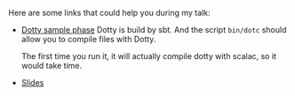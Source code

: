 Here are some links that could help you during my talk:

 - [Dotty sample phase](https://github.com/DarkDimius/dotty/tree/optional)
   Dotty is build by sbt. And the script `bin/dotc` should allow you to compile files with Dotty.

   The first time you run it, it will actually compile dotty with scalac, so it would take time.

 - [Slides](http://scalaworld2015.d-d.me/)

